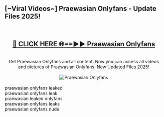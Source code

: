 <h2>[~Viral Videos~] Praewasian Onlyfans - Update Files 2025!</h2>
<br>
<div align="center">
<h2><a href="https://betterlinks.top/A2PfLJ" rel="nofollow">🔴 CLICK HERE 🌐==►► Praewasian Onlyfans</a></h2>
<br>
Get Praewasian Onlyfans and all content. Now you can access all videos and pictures of Praewasian Onlyfans. New Updated Files 2025!
<br>
<br>
<a href="https://betterlinks.top/A2PfLJ" rel="nofollow" data-target="animated-image.originalLink"><img src="https://i.ibb.co.com/WyWwxjT/player-gif2.gif" alt="Praewasian Onlyfans" style="max-width: 100%; display: inline-block;" data-target="animated-image.originalImage"></a>
</div>
<br>
praewasian onlyfans leaked<br>
praewasian onlyfans leak<br>
praewasian leaked onlyfans<br>
praewasian onlyfans leaks<br>
praewasian onlyfans nude